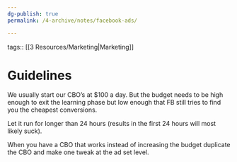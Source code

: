 ```yaml
---
dg-publish: true
permalink: /4-archive/notes/facebook-ads/

---
```


tags:: [[3 Resources/Marketing\|Marketing]] 

# Guidelines
We usually start our CBO’s at $100 a day. But the budget needs to be high enough to exit the learning phase but low enough that FB still tries to find you the cheapest conversions.
  
Let it run for longer than 24 hours (results in the first 24 hours will most likely suck).

When you have a CBO that works instead of increasing the budget duplicate the CBO and make one tweak at the ad set level.